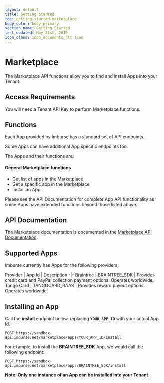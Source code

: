 ```yaml
---
layout: default
title: Getting Started
toc: getting-started-marketplace
body_color: body-primary
section_name: Getting Started
last_updated: May 31st, 2019
icon_class: icon_documents_alt icon
---
```

# Marketplace
The Marketplace API functions allow you to find and install Apps into your Tenant.

## Access Requirements
You will need a Tenant API Key to perform  Marketplace functions.

## Functions
Each App provided by Imburse has a standard set of API endpoints.

Some Apps can have additional App specific endpoints too.

The Apps and their functions are:

#### General Marketplace functions
- Get list of apps in the Marketplace
- Get a specific app in the Marketplace
- Install an App

Please see the API Documentation for complete App API functionality as some Apps have extended functions beyond those listed above.

## API Documentation
The Marketplace documentation is documented in the [Marketplace API Documentation](https://api-docs.imbursepayments.com/?version=latest#b95fd47a-8300-4d58-86f5-0c643cb54482).

## Supported Apps
Imburse currently has Apps for the following providers:

Provider | App Id | Description
-|-
Braintree | BRAINTREE_SDK | Provides credit card and PayPal collection payment options. Operates worldwide.
Tango Card | TANGOCARD_RAAS | Provides reward payout options. Operates worldwide.

## Installing an App
Call the **install** endpoint below, replacing **`YOUR_APP_ID`** with your actual App Id.

```
POST https://sandbox-api.imburse.net/marketplace/apps/YOUR_APP_ID/install
```

For example, to install the **BRAINTREE_SDK** App, we would call the following endpoint:
```
POST https://sandbox-api.imburse.net/marketplace/apps/BRAINTREE_SDK/install
```

**Note: Only one instance of an App can be installed into your Tenant.**


